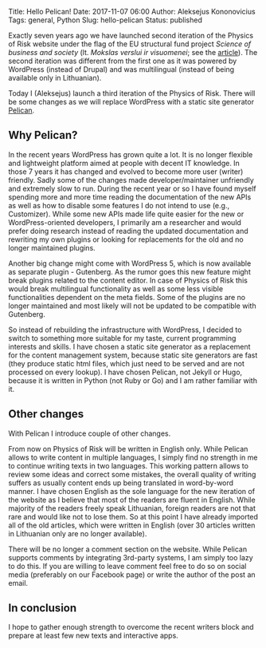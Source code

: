 Title: Hello Pelican!
Date: 2017-11-07 06:00
Author: Aleksejus Kononovicius
Tags: general, Python
Slug: hello-pelican
Status: published

Exactly seven years ago we have launched second iteration of the Physics of Risk
website under the flag of the EU structural fund project *Science of business and society*
(lt. *Mokslas verslui ir visuomenei*; see the
[article]({filename}/articles/2010/hello-world.md)).
The second iteration was different from the first one as it was powered by
WordPress (instead of Drupal) and was multilingual (instead of being available
only in Lithuanian).

Today I (Aleksejus) launch a third iteration of the Physics of Risk. There will
be some changes as we will replace WordPress with a static site generator
[Pelican](https://docs.getpelican.com/).<!--more-->

## Why Pelican?

In the recent years WordPress has grown quite a lot. It is no longer flexible
and lightweight platform aimed at people with decent IT knowledge. In those
7 years it has changed and evolved to become more user (writer) friendly.
Sadly some of the changes made developer/maintainer unfriendly and extremely
slow to run. During the recent year or so I have found myself spending more
and more time reading the documentation of the new APIs as well as how to
disable some features I do not intend to use (e.g., Customizer). While some
new APIs made life quite easier for the new or WordPress-oriented developers,
I primarily am a researcher and would prefer doing research instead of reading
the updated documentation and rewriting my own plugins or looking for
replacements for the old and no longer maintained plugins.

Another big change might come with WordPress 5, which is now available as
separate plugin - Gutenberg. As the rumor goes this new feature might break
plugins related to the content editor. In case of Physics of Risk this would
break multilingual functionality as well as some less visible functionalities
dependent on the meta fields. Some of the plugins are no longer maintained and
most likely will not be updated to be compatible with Gutenberg.

So instead of rebuilding the infrastructure with WordPress, I decided to switch
to something more suitable for my taste, current programming interests and
skills. I have chosen a static site generator as a replacement for the content
management system, because static site generators are fast (they produce static
html files, which just need to be served and are not processed on every lookup).
I have chosen Pelican, not Jekyll or Hugo, because it is written in Python
(not Ruby or Go) and I am rather familiar with it.

## Other changes

With Pelican I introduce couple of other changes.

From now on Physics of Risk will be written in English only. While Pelican
allows to write content in multiple languages, I simply find no
strength in me to continue writing texts in two languages. This working
pattern allows to review some ideas and correct some mistakes,
the overall quality of writing suffers
as usually content ends up being translated in word-by-word manner. I have
chosen English as the sole language for the new iteration of the website
as I believe that most of the readers are fluent in English. While majority
of the readers freely speak Lithuanian, foreign readers are not that rare and
would like not to lose them. So at this point I have already imported all
of the old articles, which were written in English (over 30 articles written
in Lithuanian only are no longer available).

There will be no longer a comment section on the website. While Pelican supports
comments by integrating 3rd-party systems, I am simply too lazy to do this.
If you are willing to leave comment feel free to do so on social media (preferably
on our Facebook page) or write the author of the post an email.

## In conclusion

I hope to gather enough strength to overcome the recent writers block and prepare
at least few new texts and interactive apps.
